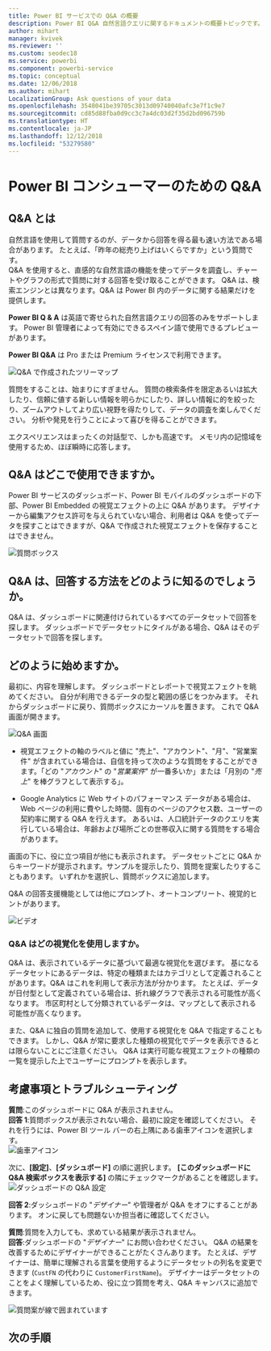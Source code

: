 ```yaml
---
title: Power BI サービスでの Q&A の概要
description: Power BI Q&A 自然言語クエリに関するドキュメントの概要トピックです。
author: mihart
manager: kvivek
ms.reviewer: ''
ms.custom: seodec18
ms.service: powerbi
ms.component: powerbi-service
ms.topic: conceptual
ms.date: 12/06/2018
ms.author: mihart
LocalizationGroup: Ask questions of your data
ms.openlocfilehash: 3548041be39705c3013d09740040afc3e7f1c9e7
ms.sourcegitcommit: cd85d88fba0d9cc3c7a4dc03d2f35d2bd096759b
ms.translationtype: HT
ms.contentlocale: ja-JP
ms.lasthandoff: 12/12/2018
ms.locfileid: "53279580"
---
```

# <a name="qa-for-power-bi-consumers"></a>Power BI **コンシューマー**のための Q&A
## <a name="what-is-qa"></a>Q&A とは
自然言語を使用して質問するのが、データから回答を得る最も速い方法である場合があります。 たとえば、「昨年の総売り上げはいくらですか」という質問です。  
Q&A を使用すると、直感的な自然言語の機能を使ってデータを調査し、チャートやグラフの形式で質問に対する回答を受け取ることができます。 Q&A は、検索エンジンとは異なります。Q&A は Power BI 内のデータに関する結果だけを提供します。

**Power BI Q & A** は英語で寄せられた自然言語クエリの回答のみをサポートします。 Power BI 管理者によって有効にできるスペイン語で使用できるプレビューがあります。

**Power BI Q&A** は Pro または Premium ライセンスで利用できます。 
>

![Q&A で作成されたツリーマップ](media/end-user-q-and-a/power-bi-qna.png)

質問をすることは、始まりにすぎません。  質問の検索条件を限定あるいは拡大したり、信頼に値する新しい情報を明らかにしたり、詳しい情報に的を絞ったり、ズームアウトしてより広い視野を得たりして、データの調査を楽しんでください。 分析や発見を行うことによって喜びを得ることができます。

エクスペリエンスはまったくの対話型で、しかも高速です。 メモリ内の記憶域を使用するため、ほぼ瞬時に応答します。

## <a name="where-can-i-use-qa"></a>Q&A はどこで使用できますか。
Power BI サービスのダッシュボード、Power BI モバイルのダッシュボードの下部、Power BI Embedded の視覚エフェクトの上に Q&A があります。 デザイナーから編集アクセス許可を与えられていない場合、利用者は Q&A を使ってデータを探すことはできますが、Q&A で作成された視覚エフェクトを保存することはできません。

![質問ボックス](media/end-user-q-and-a/powerbi-qna.png)

## <a name="how-does-qa-know-how-to-answer-questions"></a>Q&A は、回答する方法をどのように知るのでしょうか。
Q&A は、ダッシュボードに関連付けられているすべてのデータセットで回答を探します。 ダッシュボードでデータセットにタイルがある場合、Q&A はそのデータセットで回答を探します。 

## <a name="how-do-i-start"></a>どのように始めますか。
最初に、内容を理解します。 ダッシュボードとレポートで視覚エフェクトを眺めてください。 自分が利用できるデータの型と範囲の感じをつかみます。 それからダッシュボードに戻り、質問ボックスにカーソルを置きます。 これで Q&A 画面が開きます。

![Q&A 画面](media/end-user-q-and-a/power-bi-qna-screen.png) 

* 視覚エフェクトの軸のラベルと値に "売上"、"アカウント"、"月"、"営業案件" が含まれている場合は、自信を持って次のような質問をすることができます。「どの "*アカウント*" の "*営業案件*" が一番多いか」または「月別の "*売上*" を棒グラフとして表示する」。

* Google Analytics に Web サイトのパフォーマンス データがある場合は、Web ページの利用に費やした時間、固有のページのアクセス数、ユーザーの契約率に関する Q&A を行えます。 あるいは、人口統計データのクエリを実行している場合は、年齢および場所ごとの世帯収入に関する質問をする場合があります。

画面の下に、役に立つ項目が他にも表示されます。 データセットごとに Q&A からキーワードが提示されます。サンプルを提示したり、質問を提案したりすることもあります。 いずれかを選択し、質問ボックスに追加します。 

Q&A の回答支援機能としては他にプロンプト、オートコンプリート、視覚的ヒントがあります。 

![ビデオ](media/end-user-q-and-a/qa.gif) 


### <a name="which-visualization-does-qa-use"></a>Q&A はどの視覚化を使用しますか。
Q&A は、表示されているデータに基づいて最適な視覚化を選びます。 基になるデータセットにあるデータは、特定の種類またはカテゴリとして定義されることがあります。Q&A はこれを利用して表示方法が分かります。 たとえば、データが日付型として定義されている場合は、折れ線グラフで表示される可能性が高くなります。 市区町村として分類されているデータは、マップとして表示される可能性が高くなります。

また、Q&A に独自の質問を追加して、使用する視覚化を Q&A で指定することもできます。 しかし、Q&A が常に要求した種類の視覚化でデータを表示できるとは限らないことにご注意ください。 Q&A は実行可能な視覚エフェクトの種類の一覧を提示した上でユーザーにプロンプトを表示します。

## <a name="considerations-and-troubleshooting"></a>考慮事項とトラブルシューティング
**質問**:このダッシュボードに Q&A が表示されません。    
**回答 1**:質問ボックスが表示されない場合、最初に設定を確認してください。 それを行うには、Power BI ツール バーの右上隅にある歯車アイコンを選択します。   
![歯車アイコン](media/end-user-q-and-a/power-bi-settings.png)

次に、**[設定]**、**[ダッシュボード]** の順に選択します。 **[このダッシュボードに Q&A 検索ボックスを表示する]** の隣にチェックマークがあることを確認します。
![ダッシュボードの Q&A 設定](media/end-user-q-and-a/power-bi-turn-on.png)  


**回答 2**:ダッシュボードの "*デザイナー*" や管理者が Q&A をオフにすることがあります。 オンに戻しても問題ないか担当者に確認してください。   

**質問**:質問を入力しても、求めている結果が表示されません。    
**回答**:ダッシュボードの "*デザイナー*" にお問い合わせください。 Q&A の結果を改善するためにデザイナーができることがたくさんあります。 たとえば、デザイナーは、簡単に理解される言葉を使用するようにデータセットの列名を変更できます (`CustFN` の代わりに `CustomerFirstName`)。 デザイナーはデータセットのことをよく理解しているため、役に立つ質問を考え、Q&A キャンバスに追加できます。

![質問案が線で囲まれています](media/end-user-q-and-a/power-bi-featured-q.png)

## <a name="next-steps"></a>次の手順

